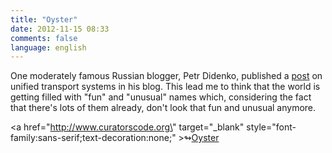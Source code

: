 ```yaml
---
title: "Oyster"
date: 2012-11-15 08:33
comments: false
language: english
---
```


One moderately famous Russian blogger, Petr Didenko, published a [post](http://www.kip.ru/realtime/2012/11/oyster.html) on unified transport systems in his blog. This lead me to think that the world is getting filled with "fun" and "unusual" names which, considering the fact that there's lots of them already, don't look that fun and unusual anymore.

<a href=\"http://www.curatorscode.org\" target=\"_blank\" style=\"font-family:sans-serif;text-decoration:none;\" >&#x21ac;</a>[Oyster](http://www.kip.ru/realtime/2012/11/oyster.html)
